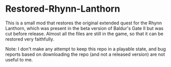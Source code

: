 # Restored-Rhynn-Lanthorn

This is a small mod that restores the original extended quest for the Rhynn Lanthorn, which was present in the beta version of Baldur's Gate II but was cut before release. Almost all the files are still in the game, so that it can be restored very faithfully.

Note: I don't make any attempt to keep this repo in a playable state, and bug reports based on downloading the repo (and not a released version) are not useful to me.
